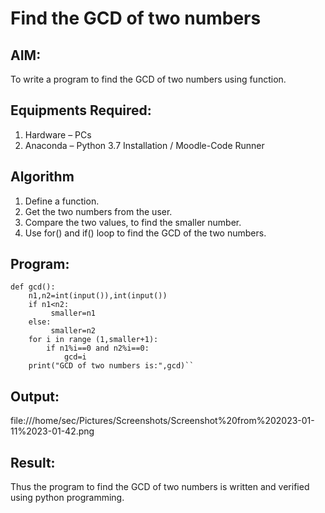 # Find the GCD of two numbers

## AIM:
To write a program to find the GCD of two numbers using function.

## Equipments Required:
1. Hardware – PCs
2. Anaconda – Python 3.7 Installation / Moodle-Code Runner

## Algorithm
1. Define a function.
2. Get the two numbers from the user.
3. Compare the two values, to find the smaller number.
4. Use for() and if() loop to find the GCD of the two numbers.

## Program:
```
def gcd():
    n1,n2=int(input()),int(input())
    if n1<n2:
         smaller=n1
    else:
         smaller=n2
    for i in range (1,smaller+1):
        if n1%i==0 and n2%i==0:
            gcd=i
    print("GCD of two numbers is:",gcd)``

```

## Output:
 file:///home/sec/Pictures/Screenshots/Screenshot%20from%202023-01-11%2023-01-42.png



## Result:
Thus the program to find the GCD of two numbers is written and verified using python programming.
